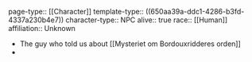 page-type:: [[Character]]
template-type:: ((650aa39a-ddc1-4286-b3fd-4337a230b4e7))
character-type:: NPC
alive:: true
race:: [[Human]]
affiliation:: Unknown

- The guy who told us about [[Mysteriet om Bordouxridderes orden]]
-